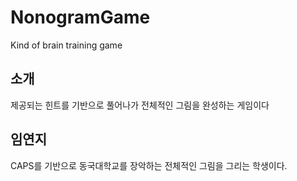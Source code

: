 # NonogramGame
Kind of brain training game

## 소개 ##
제공되는 힌트를 기반으로 풀어나가 전체적인 그림을 완성하는 게임이다


## 임연지 ##
CAPS를 기반으로 동국대학교를 장악하는 전체적인 그림을 그리는 학생이다.

